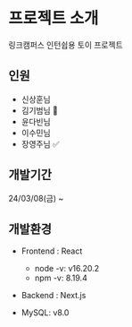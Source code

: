 # 프로젝트 소개
링크캠퍼스 인턴쉽용 토이 프로젝트

## 인원
- 신상훈님
- 김기범님 🥲
- 윤다빈님
- 이수민님 
- 장영주님 ✅

## 개발기간
24/03/08(금) ~

## 개발환경
- Frontend : React
  - node -v: v16.20.2
  - npm -v: 8.19.4
 
- Backend : Next.js
- MySQL: v8.0
